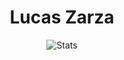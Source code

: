 <!--
**lucaszarza/lucaszarza** is a ✨ _special_ ✨ repository because its `README.md` (this file) appears on your GitHub profile.

Here are some ideas to get you started:

- 🔭 I’m currently working on ...
- 🌱 I’m currently learning ...
- 👯 I’m looking to collaborate on ...
- 🤔 I’m looking for help with ...
- 💬 Ask me about ...
- 📫 How to reach me: ...
- 😄 Pronouns: ...
- ⚡ Fun fact: ...
-->

<h1 align="center"> Lucas Zarza </h1> 

<p align="center"> 
	<a href="https://www.linkedin.com/in/lucaszarza/> 
		  <img src="https://img.shields.io/badge/-LinkedIn-blue?style=flat&logo=Linkedin&logoColor=white&link=https://www.linkedin.com/in/lucaszarza/" alt="Linkedin badge" />
	</a>
</p>

<p align="center">
  <img src="https://github-readme-stats.vercel.app/api?username=lucaszarza&hide=prs" alt="Stats" />
</p>

